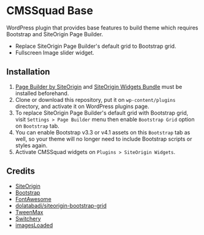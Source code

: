 # CMSSquad Base
WordPress plugin that provides base features to build theme which requires Bootstrap and SiteOrigin Page Builder.
- Replace SiteOrigin Page Builder's default grid to Bootstrap grid.
- Fullscreen Image slider widget.

## Installation

1. [Page Builder by SiteOrigin](https://wordpress.org/plugins/siteorigin-panels/) and 
[SiteOrigin Widgets Bundle](https://wordpress.org/plugins/so-widgets-bundle/) 
must be installed beforehand. 
2. Clone or download this repository, put it on `wp-content/plugins` directory, and activate it on WordPress plugins page.
3. To replace SiteOrigin Page Builder's default grid with Bootstrap grid, visit `Settings > Page Builder` menu then 
enable `Bootstrap Grid` option on `Bootstrap` tab.
4. You can enable Bootstrap v3.3 or v4.1 assets on this `Bootstrap` tab as well, so your theme will no longer need to include Bootstrap 
scripts or styles again.
4. Activate CMSSquad widgets on `Plugins > SiteOrigin Widgets`.

## Credits 

- [SiteOrigin](https://siteorigin.com/)
- [Bootstrap](https://getbootstrap.com/)
- [FontAwesome](https://fontawesome.com/)
- [dolatabadi/siteorigin-bootstrap-grid](https://github.com/dolatabadi/siteorigin-bootstrap-grid)
- [TweenMax](https://greensock.com)
- [Switchery](http://abpetkov.github.io/switchery/)
- [imagesLoaded](https://imagesloaded.desandro.com/)
